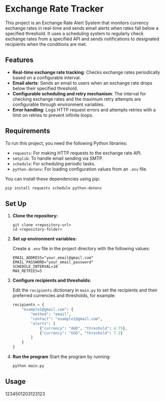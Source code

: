 # Exchange Rate Tracker
This project is an Exchange Rate Alert System that monitors currency 
exchange rates in real-time and sends email alerts when rates fall below a specified threshold. 
It uses a scheduling system to regularly check exchange rates from a specified API and sends notifications 
to designated recipients when the conditions are met.

## Features
- **Real-time exchange rate tracking**: Checks exchange rates periodically based on a configurable interval.
- **Email alerts**: Sends an email to users when an exchange rate drops below their specified threshold.
- **Configurable scheduling and retry mechanism**: The interval for checking exchange rates and the maximum retry attempts are configurable through environment variables.
- **Error handling**: Logs HTTP request errors and attempts retries with a limit on retries to prevent infinite loops.

## Requirements
To run this project, you need the following Python libraries:
- `requests`: For making HTTP requests to the exchange rate API.
- `smtplib`: To handle email sending via SMTP.
- `schedule`: For scheduling periodic tasks.
- `python-dotenv`: For loading configuration values from an `.env` file.


You can install these dependencies using pip:

```bash
pip install requests schedule python-dotenv
```

## Set Up
1. **Clone the repository:**

   ```plaintext
   git clone <repository-url>
   cd <repository-folder>
2. **Set up environment variables:**

   Create a `.env` file in the project directory with the following values:

   ```plaintext
   EMAIL_ADDRESS="your_email@gmail.com"
   EMAIL_PASSWORD="your_email_password"
   SCHEDULE_INTERVAL=10
   MAX_RETRIES=5

3. **Configure recipients and thresholds:**

   Edit the `recipients` dictionary in `main.py` to set the recipients and their preferred currencies and thresholds, for example:

   ```python
   recipients = {
       "example1@gmail.com": {
           "method": "email",
           "contact": "example1@gmail.com",
           "alerts": [
               {"currency": "AUD", "threshold": 4.75},
               {"currency": "USD", "threshold": 7.2}
           ]
       }
   }

 4. **Run the program**
    Start the program by running:
    ```bash
    python main.py

## Usage
    


   

1234501203123123




